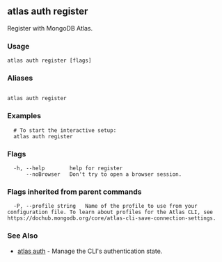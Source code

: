 ## atlas auth register

Register with MongoDB Atlas.


### Usage
```
atlas auth register [flags]
```

### Aliases
```

atlas auth register
```

### Examples

```
  # To start the interactive setup:
  atlas auth register

```


### Flags

```
  -h, --help        help for register
      --noBrowser   Don't try to open a browser session.

```


### Flags inherited from parent commands

```
  -P, --profile string   Name of the profile to use from your configuration file. To learn about profiles for the Atlas CLI, see https://dochub.mongodb.org/core/atlas-cli-save-connection-settings.

```

### See Also


* [atlas auth](atlas_auth.md)	- Manage the CLI's authentication state.



